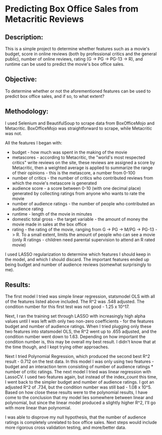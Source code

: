 # Predicting Box Office Sales from Metacritic Reviews

## Description:
This is a simple project to determine whether features such as a movie's budget, score in online reviews (both by professional critics and the general public), number of online reviews, rating (G -> PG -> PG-13 -> R), and runtime can be used to predict the movie's box office sales.

## Objective:
To determine whether or not the aforementioned features can be used to predict box office sales, and if so, to what extent?

## Methodology:
I used Selenium and BeautifulSoup to scrape data from BoxOfficeMojo and Metacritic. BoxOfficeMojo was straightforward to scrape, while Metacritic was not.

All the features I began with:
- budget - how much was spent in the making of the movie
- metascores - according to Metacritic, the "world's most respected critics" write reviews on the site, these reviews are assigned a score by Metacritic, then a weighted average is applied to summarize the range of their opinions - this is the metascore, a number from 0-100
- number of critics - the number of critics who contributed reviews from which the movie's metascore is generated
- audience score - a score between 0-10 (with one decimal place) generated by collecting ratings from anyone who wants to rate the movie
- number of audience ratings - the number of people who contributed an audience rating
- runtime - length of the movie in minutes
- domestic total gross - the target variable - the amount of money the movie made in sales at the box office
- rating - the rating of the movie, ranging from G -> PG -> M/PG -> PG-13 -> R. To a small extent, limits the amount of people who can see a movie (only R ratings - children need parental supervision to attend an R rated movie)

I used LASSO regularization to determine which features I should keep in the model, and which I should discard. The important features ended up being budget and number of audience reviews (somewhat surprisingly to me).

## Results: <br>
The first model I tried was simple linear regression, statsmodel OLS with all of the features listed above included. The R^2 was .548 adjusted. The condition number for this first test was not good - 1.25 x 10^17.

Next, I ran the training set through LASSO with increasingly high alpha values until I was left with only two non-zero coefficients - for the features budget and number of audience ratings. When I tried plugging only these two features into statsmodel OLS, the R^2 went up to .655 adjusted, and the condition number went down to 1.63. Depending on how important the condition number is, this may be overall my best result. I didn't know that at the time though, and I kept trying other approaches.

Next I tried Polynomial Regression, which produced the second best R^2 result - 0.712 on the test data. In this model I was only using two features - budget and an interaction term consisting of number of audience ratings * number of critic ratings. The next model I tried was linear regression with LassoCV. I used two features again, but instead of the index_count this time, I went back to the simpler budget and number of audience ratings. I got an adjusted R^2 of .734, but the condition number was still bad - 1.08 x 10^5. Based on how close these results were to the polynomial results, I have come to the conclusion that my model lies somewhere between linear and polynomial, but since the linear model produced a slightly higher R^2, I'll go with more linear than polynomial.

I was able to disprove my null hypothesis, that the number of audience ratings is completely unrelated to box office sales. Next steps would include more rigorous cross validation testing, and more/better data.
